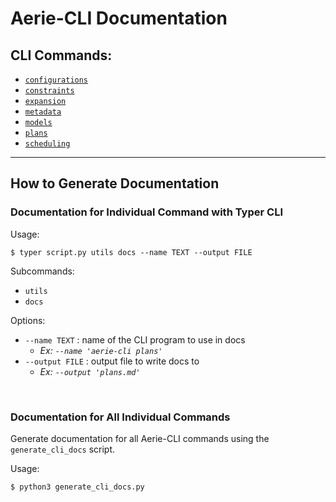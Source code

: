 # **Aerie-CLI Documentation**

## **CLI Commands**: 
<!-- - [`command_context`](command_context.md) -->
- [`configurations`](configurations.md)
- [`constraints`](constraints.md)
- [`expansion`](expansion.md)
- [`metadata`](metadata.md)
- [`models`](models.md)
- [`plans`](plans.md)
- [`scheduling`](scheduling.md)

---

## **How to Generate Documentation**
### **Documentation for Individual Command with Typer CLI** 
Usage:
  
```$ typer script.py utils docs --name TEXT --output FILE```

Subcommands:
- `utils`
- `docs`

Options: 
- `--name TEXT` : name of the CLI program to use in docs
    - *Ex: `--name 'aerie-cli plans'`*
- `--output FILE` : output file to write docs to
    - *Ex: `--output 'plans.md'`*

<br>

### **Documentation for All Individual Commands**
Generate documentation for all Aerie-CLI commands using the `generate_cli_docs` script.

Usage: 

```$ python3 generate_cli_docs.py```
